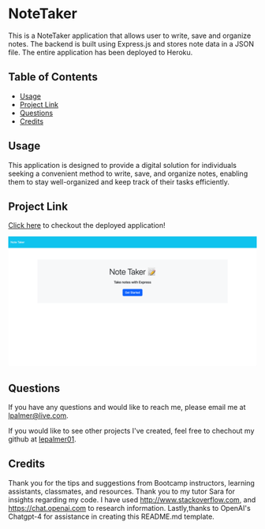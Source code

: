 # NoteTaker
This is a NoteTaker application that allows user to write, save and organize notes. The backend is built using Express.js and stores note data in a JSON file. The entire application has been deployed to Heroku. 


## Table of Contents
* [Usage](#usage)
* [Project Link](#project-link)
* [Questions](#questions)
* [Credits](#credits)


## Usage
This application is designed to provide a digital solution for individuals seeking a convenient method to write, save, and organize notes, enabling them to stay well-organized and keep track of their tasks efficiently.


## Project Link 
[Click here]() to checkout the deployed application!

<img src = "./public/assets/images/Screen Shot 2023-12-19 at 7.13.37 AM.png">


## Questions
If you have any questions and would like to reach me, please email me at lpalmer@live.com.

If you would like to see other projects I've created, feel free to chechout my github at [lepalmer01](https://github.com/lepalmer01).


## Credits
Thank you for the tips and suggestions from Bootcamp instructors, learning assistants, classmates, and resources. Thank you to my tutor Sara for insights regarding my code. I have used http://www.stackoverflow.com, and https://chat.openai.com to research information. Lastly,thanks to OpenAI's Chatgpt-4 for assistance in creating this README.md template.